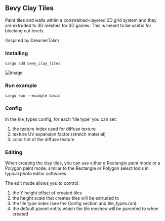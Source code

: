 
 ## Bevy Clay Tiles

 Paint tiles and walls within a constrained+layered 2D grid system and they are extruded to 3D meshes for 3D games.  This is meant to be useful for blocking out levels.



(Inspired by DreamerTalin)


### Installing
```
cargo add bevy_clay_tiles
```
![image](https://github.com/user-attachments/assets/e8d28fed-02b0-47e1-971e-8198d6ac5dbf)

  


### Run example 

```
cargo run --example basic
```

 
### Config 

In the tile_types config, for each 'tile type' you can set:

1. the texture index used for diffuse texture
2. texture UV expansion factor (stretch material)
3. color tint of the diffuse texture


### Editing 

When creating the clay tiles, you can use either a Rectangle paint mode or a Polygon paint mode, similar to the Rectangle or Polygon select tools in typical photo editor softwares.  

The edit mode allows you to control: 

1. the Y height offset of created tiles 
2. the height scale that creates tiles will be extruded to
3. the tile type index (see the Config section and tile_types.ron) 
4. the default parent entity which the tile meshes will be parented to when created

 
 
